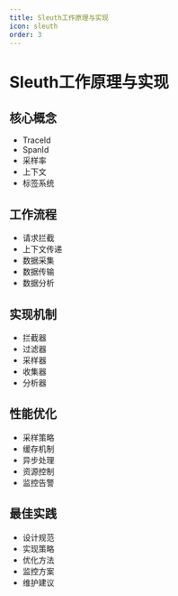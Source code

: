 ```yaml
---
title: Sleuth工作原理与实现
icon: sleuth
order: 3
---
```


# Sleuth工作原理与实现

## 核心概念
- TraceId
- SpanId
- 采样率
- 上下文
- 标签系统

## 工作流程
- 请求拦截
- 上下文传递
- 数据采集
- 数据传输
- 数据分析

## 实现机制
- 拦截器
- 过滤器
- 采样器
- 收集器
- 分析器

## 性能优化
- 采样策略
- 缓存机制
- 异步处理
- 资源控制
- 监控告警

## 最佳实践
- 设计规范
- 实现策略
- 优化方法
- 监控方案
- 维护建议
